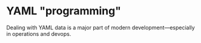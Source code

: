 # YAML "programming"

Dealing with YAML data is a major part of modern development—especially in operations and devops.


